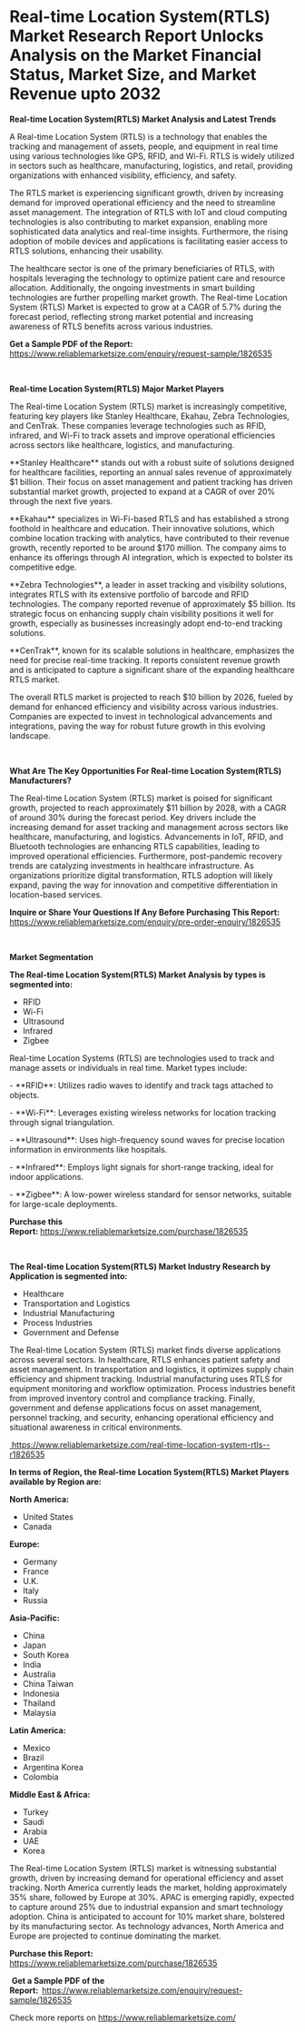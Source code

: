 <p><h1>Real-time Location System(RTLS) Market Research Report Unlocks Analysis on the Market Financial Status, Market Size, and Market Revenue upto 2032</h1></p><p><strong>Real-time Location System(RTLS) Market Analysis and Latest Trends</strong></p>
<p><p>A Real-time Location System (RTLS) is a technology that enables the tracking and management of assets, people, and equipment in real time using various technologies like GPS, RFID, and Wi-Fi. RTLS is widely utilized in sectors such as healthcare, manufacturing, logistics, and retail, providing organizations with enhanced visibility, efficiency, and safety.</p><p>The RTLS market is experiencing significant growth, driven by increasing demand for improved operational efficiency and the need to streamline asset management. The integration of RTLS with IoT and cloud computing technologies is also contributing to market expansion, enabling more sophisticated data analytics and real-time insights. Furthermore, the rising adoption of mobile devices and applications is facilitating easier access to RTLS solutions, enhancing their usability.</p><p>The healthcare sector is one of the primary beneficiaries of RTLS, with hospitals leveraging the technology to optimize patient care and resource allocation. Additionally, the ongoing investments in smart building technologies are further propelling market growth. The Real-time Location System (RTLS) Market is expected to grow at a CAGR of 5.7% during the forecast period, reflecting strong market potential and increasing awareness of RTLS benefits across various industries.</p></p>
<p><strong>Get a Sample PDF of the Report:&nbsp;</strong> <a href="https://www.reliablemarketsize.com/enquiry/request-sample/1826535?utm_campaign=3226&utm_medium=2&utm_source=Github&utm_content=ia&utm_term=11032025&utm_id=real-time-location-systemrtls">https://www.reliablemarketsize.com/enquiry/request-sample/1826535</a></p>
<p>&nbsp;</p>
<p><strong>Real-time Location System(RTLS) Major Market Players</strong></p>
<p><p>The Real-time Location System (RTLS) market is increasingly competitive, featuring key players like Stanley Healthcare, Ekahau, Zebra Technologies, and CenTrak. These companies leverage technologies such as RFID, infrared, and Wi-Fi to track assets and improve operational efficiencies across sectors like healthcare, logistics, and manufacturing.</p><p>**Stanley Healthcare** stands out with a robust suite of solutions designed for healthcare facilities, reporting an annual sales revenue of approximately $1 billion. Their focus on asset management and patient tracking has driven substantial market growth, projected to expand at a CAGR of over 20% through the next five years.</p><p>**Ekahau** specializes in Wi-Fi-based RTLS and has established a strong foothold in healthcare and education. Their innovative solutions, which combine location tracking with analytics, have contributed to their revenue growth, recently reported to be around $170 million. The company aims to enhance its offerings through AI integration, which is expected to bolster its competitive edge.</p><p>**Zebra Technologies**, a leader in asset tracking and visibility solutions, integrates RTLS with its extensive portfolio of barcode and RFID technologies. The company reported revenue of approximately $5 billion. Its strategic focus on enhancing supply chain visibility positions it well for growth, especially as businesses increasingly adopt end-to-end tracking solutions.</p><p>**CenTrak**, known for its scalable solutions in healthcare, emphasizes the need for precise real-time tracking. It reports consistent revenue growth and is anticipated to capture a significant share of the expanding healthcare RTLS market.</p><p>The overall RTLS market is projected to reach $10 billion by 2026, fueled by demand for enhanced efficiency and visibility across various industries. Companies are expected to invest in technological advancements and integrations, paving the way for robust future growth in this evolving landscape.</p></p>
<p>&nbsp;</p>
<p><strong>What Are The Key Opportunities For Real-time Location System(RTLS) Manufacturers?</strong></p>
<p><p>The Real-time Location System (RTLS) market is poised for significant growth, projected to reach approximately $11 billion by 2028, with a CAGR of around 30% during the forecast period. Key drivers include the increasing demand for asset tracking and management across sectors like healthcare, manufacturing, and logistics. Advancements in IoT, RFID, and Bluetooth technologies are enhancing RTLS capabilities, leading to improved operational efficiencies. Furthermore, post-pandemic recovery trends are catalyzing investments in healthcare infrastructure. As organizations prioritize digital transformation, RTLS adoption will likely expand, paving the way for innovation and competitive differentiation in location-based services.</p></p>
<p><strong>Inquire or Share Your Questions If Any Before Purchasing This Report:</strong> <a href="https://www.reliablemarketsize.com/enquiry/pre-order-enquiry/1826535?utm_campaign=3226&utm_medium=2&utm_source=Github&utm_content=ia&utm_term=11032025&utm_id=real-time-location-systemrtls">https://www.reliablemarketsize.com/enquiry/pre-order-enquiry/1826535</a></p>
<p>&nbsp;</p>
<p><strong>Market Segmentation</strong></p>
<p><strong>The Real-time Location System(RTLS) Market Analysis by types is segmented into:</strong></p>
<p><ul><li>RFID</li><li>Wi-Fi</li><li>Ultrasound</li><li>Infrared</li><li>Zigbee</li></ul></p>
<p><p>Real-time Location Systems (RTLS) are technologies used to track and manage assets or individuals in real time. Market types include:</p><p>- **RFID**: Utilizes radio waves to identify and track tags attached to objects.</p><p>- **Wi-Fi**: Leverages existing wireless networks for location tracking through signal triangulation.</p><p>- **Ultrasound**: Uses high-frequency sound waves for precise location information in environments like hospitals.</p><p>- **Infrared**: Employs light signals for short-range tracking, ideal for indoor applications.</p><p>- **Zigbee**: A low-power wireless standard for sensor networks, suitable for large-scale deployments.</p></p>
<p><strong>Purchase this Report:&nbsp;</strong><a href="https://www.reliablemarketsize.com/purchase/1826535?utm_campaign=3226&utm_medium=2&utm_source=Github&utm_content=ia&utm_term=11032025&utm_id=real-time-location-systemrtls">https://www.reliablemarketsize.com/purchase/1826535</a></p>
<p>&nbsp;</p>
<p><strong>The Real-time Location System(RTLS) Market Industry Research by Application is segmented into:</strong></p>
<p><ul><li>Healthcare</li><li>Transportation and Logistics</li><li>Industrial Manufacturing</li><li>Process Industries</li><li>Government and Defense</li></ul></p>
<p><p>The Real-time Location System (RTLS) market finds diverse applications across several sectors. In healthcare, RTLS enhances patient safety and asset management. In transportation and logistics, it optimizes supply chain efficiency and shipment tracking. Industrial manufacturing uses RTLS for equipment monitoring and workflow optimization. Process industries benefit from improved inventory control and compliance tracking. Finally, government and defense applications focus on asset management, personnel tracking, and security, enhancing operational efficiency and situational awareness in critical environments.</p></p>
<p><a href="https://www.reliablemarketsize.com/real-time-location-system-rtls--r1826535?utm_campaign=3226&utm_medium=2&utm_source=Github&utm_content=ia&utm_term=11032025&utm_id=real-time-location-systemrtls">&nbsp;https://www.reliablemarketsize.com/real-time-location-system-rtls--r1826535</a></p>
<p><strong>In terms of Region, the Real-time Location System(RTLS) Market Players available by Region are:</strong></p>
<p>
    <p> <strong> North America: </strong>
        <ul>
            <li>United States</li>
            <li>Canada</li>
        </ul>
        </p> 
    <p> <strong> Europe: </strong>
        <ul>
            <li>Germany</li>
            <li>France</li>
            <li>U.K.</li>
            <li>Italy</li>
            <li>Russia</li>
        </ul>
        </p> 
    <p> <strong> Asia-Pacific: </strong>
        <ul>
            <li>China</li>
            <li>Japan</li>
            <li>South Korea</li>
            <li>India</li>
            <li>Australia</li>
            <li>China Taiwan</li>
            <li>Indonesia</li>
            <li>Thailand</li>
            <li>Malaysia</li>
        </ul>
        </p> 
    <p> <strong> Latin America: </strong>
        <ul>
            <li>Mexico</li>
            <li>Brazil</li>
            <li>Argentina Korea</li>
            <li>Colombia</li>
        </ul>
        </p> 
    <p> <strong> Middle East & Africa: </strong>
        <ul>
            <li>Turkey</li>
            <li>Saudi</li>
            <li>Arabia</li>
            <li>UAE</li>
            <li>Korea</li>
        </ul>
    </p>
    </p>
<p><p>The Real-time Location System (RTLS) market is witnessing substantial growth, driven by increasing demand for operational efficiency and asset tracking. North America currently leads the market, holding approximately 35% share, followed by Europe at 30%. APAC is emerging rapidly, expected to capture around 25% due to industrial expansion and smart technology adoption. China is anticipated to account for 10% market share, bolstered by its manufacturing sector. As technology advances, North America and Europe are projected to continue dominating the market.</p></p>
<p><strong>Purchase this Report: </strong><a href="https://www.reliablemarketsize.com/purchase/1826535?utm_campaign=3226&utm_medium=2&utm_source=Github&utm_content=ia&utm_term=11032025&utm_id=real-time-location-systemrtls">https://www.reliablemarketsize.com/purchase/1826535</a></p>
<p>&nbsp;<strong>Get a Sample PDF of the Report:&nbsp;&nbsp;</strong><a href="https://www.reliablemarketsize.com/enquiry/request-sample/1826535?utm_campaign=3226&utm_medium=2&utm_source=Github&utm_content=ia&utm_term=11032025&utm_id=real-time-location-systemrtls">https://www.reliablemarketsize.com/enquiry/request-sample/1826535</a></p>
<p><strong></strong></p>
<p>Check more reports on <a href="https://www.reliablemarketsize.com/?utm_campaign=3226&utm_medium=2&utm_source=Github&utm_content=ia&utm_term=11032025&utm_id=real-time-location-systemrtls">https://www.reliablemarketsize.com/</a></p>